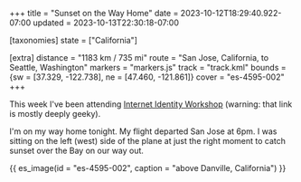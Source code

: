 +++
title = "Sunset on the Way Home"
date = 2023-10-12T18:29:40.922-07:00
updated = 2023-10-13T22:30:18-07:00

[taxonomies]
state = ["California"]

[extra]
distance = "1183 km / 735 mi"
route = "San Jose, California, to Seattle, Washington"
markers = "markers.js"
track = "track.kml"
bounds = {sw = [37.329, -122.738], ne = [47.460, -121.861]}
cover = "es-4595-002"
+++

This week I've been attending [Internet Identity Workshop](https://ericscouten.dev/2023/iiw/) (warning: that link is mostly deeply geeky).

<!-- more -->

I'm on my way home tonight. My flight departed San Jose at 6pm. I was sitting on the left (west) side of the plane at just the right moment to catch sunset over the Bay on our way out.

{{ es_image(id = "es-4595-002", caption = "above Danville, California") }}
